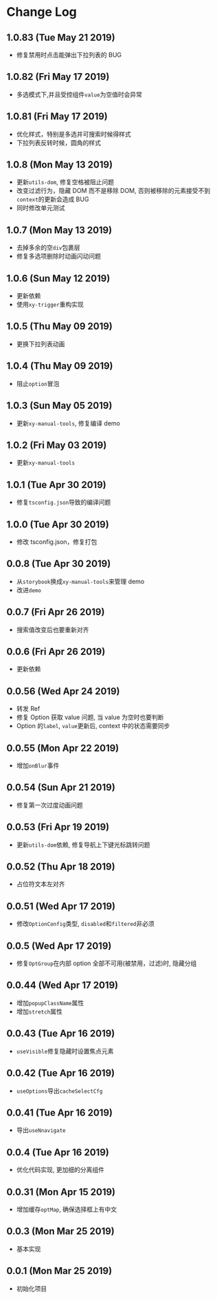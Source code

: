 # Change Log

## 1.0.83 (Tue May 21 2019)

-   修复禁用时点击能弹出下拉列表的 BUG

## 1.0.82 (Fri May 17 2019)

-   多选模式下,并且受控组件`value`为空值时会异常

## 1.0.81 (Fri May 17 2019)

-   优化样式，特别是多选并可搜索时候得样式
-   下拉列表反转时候，圆角的样式

## 1.0.8 (Mon May 13 2019)

-   更新`utils-dom`, 修复空格被阻止问题
-   改变过滤行为，隐藏 DOM 而不是移除 DOM, 否则被移除的元素接受不到`context`的更新会造成 BUG
-   同时修改单元测试

## 1.0.7 (Mon May 13 2019)

-   去掉多余的空`div`包裹层
-   修复多选项删除时动画闪动问题

## 1.0.6 (Sun May 12 2019)

-   更新依赖
-   使用`xy-trigger`重构实现

## 1.0.5 (Thu May 09 2019)

-   更换下拉列表动画

## 1.0.4 (Thu May 09 2019)

-   阻止`option`冒泡

## 1.0.3 (Sun May 05 2019)

-   更新`xy-manual-tools`, 修复编译 demo

## 1.0.2 (Fri May 03 2019)

-   更新`xy-manual-tools`

## 1.0.1 (Tue Apr 30 2019)

-   修复`tsconfig.json`导致的编译问题

## 1.0.0 (Tue Apr 30 2019)

-   修改 tsconfig.json，修复打包

## 0.0.8 (Tue Apr 30 2019)

-   从`storybook`换成`xy-manual-tools`来管理 demo
-   改进`demo`

## 0.0.7 (Fri Apr 26 2019)

-   搜索值改变后也要重新对齐

## 0.0.6 (Fri Apr 26 2019)

-   更新依赖

## 0.0.56 (Wed Apr 24 2019)

-   转发 Ref
-   修复 Option 获取 value 问题, 当 value 为空时也要判断
-   Option 的`label`, `value`更新后, context 中的状态需要同步

## 0.0.55 (Mon Apr 22 2019)

-   增加`onBlur`事件

## 0.0.54 (Sun Apr 21 2019)

-   修复第一次过度动画问题

## 0.0.53 (Fri Apr 19 2019)

-   更新`utils-dom`依赖, 修复导航上下键光标跳转问题

## 0.0.52 (Thu Apr 18 2019)

-   占位符文本左对齐

## 0.0.51 (Wed Apr 17 2019)

-   修改`OptionConfig`类型, `disabled`和`filtered`非必须

## 0.0.5 (Wed Apr 17 2019)

-   修复`OptGroup`在内部 option 全部不可用(被禁用，过滤)时, 隐藏分组

## 0.0.44 (Wed Apr 17 2019)

-   增加`popupClassName`属性
-   增加`stretch`属性

## 0.0.43 (Tue Apr 16 2019)

-   `useVisible`修复隐藏时设置焦点元素

## 0.0.42 (Tue Apr 16 2019)

-   `useOptions`导出`cacheSelectCfg`

## 0.0.41 (Tue Apr 16 2019)

-   导出`useNnavigate`

## 0.0.4 (Tue Apr 16 2019)

-   优化代码实现, 更加细的分离组件

## 0.0.31 (Mon Apr 15 2019)

-   增加缓存`optMap`, 确保选择框上有中文

## 0.0.3 (Mon Mar 25 2019)

-   基本实现

## 0.0.1 (Mon Mar 25 2019)

-   初始化项目

